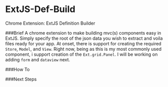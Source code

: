 ExtJS-Def-Build
===============

Chrome Extension: ExtJS Definition Builder

###Brief
A chrome extension to make building mvc(s) components easy in ExtJS.  Simply specify the root of the json data you wish to extract and voila files ready for your app.  At onset, there is support for creating the required `Store`, `Model`, and `View`.  Right now, being as this is my most commonly used component, i support creation of the `Ext.grid.Panel`.  I will be working on adding `form` and `dataview` next.

###How To


###Next Steps
